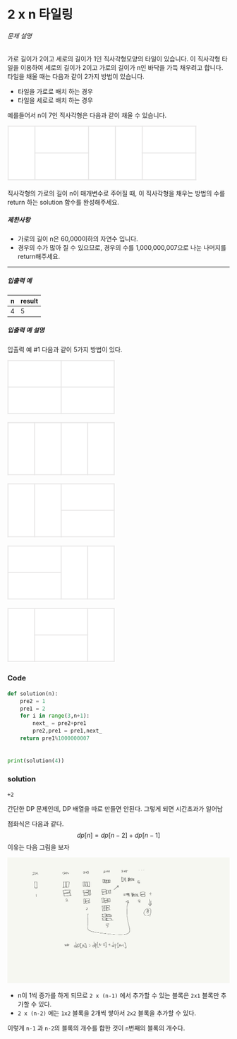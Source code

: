 # 2 x n 타일링

###### 문제 설명

가로 길이가 2이고 세로의 길이가 1인 직사각형모양의 타일이 있습니다. 이 직사각형 타일을 이용하여 세로의 길이가 2이고 가로의 길이가 n인 바닥을 가득 채우려고 합니다. 타일을 채울 때는 다음과 같이 2가지 방법이 있습니다.

- 타일을 가로로 배치 하는 경우
- 타일을 세로로 배치 하는 경우

예를들어서 n이 7인 직사각형은 다음과 같이 채울 수 있습니다.

![Imgur](figure/README/29ANX0f.png)

직사각형의 가로의 길이 n이 매개변수로 주어질 때, 이 직사각형을 채우는 방법의 수를 return 하는 solution 함수를 완성해주세요.

##### 제한사항

- 가로의 길이 n은 60,000이하의 자연수 입니다.
- 경우의 수가 많아 질 수 있으므로, 경우의 수를 1,000,000,007으로 나눈 나머지를 return해주세요.

------

##### 입출력 예

| n    | result |
| ---- | ------ |
| 4    | 5      |

##### 입출력 예 설명

입출력 예 #1
다음과 같이 5가지 방법이 있다.

![Imgur](figure/README/keiKrD3.png)

![Imgur](figure/README/O9GdTE0.png)

![Imgur](figure/README/IZBmc6M.png)

![Imgur](figure/README/29LWVzK.png)

![Imgur](figure/README/z64JbNf.png)

### Code

```python
def solution(n):
    pre2 = 1
    pre1 = 2
    for i in range(3,n+1):
        next_ = pre2+pre1
        pre2,pre1 = pre1,next_
    return pre1%1000000007
    

print(solution(4))
```



### solution

`+2`

간단한 DP 문제인데, DP 배열을 따로 만들면 안된다. 그렇게 되면 시간초과가 일어남

점화식은 다음과 같다.
$$
dp[n] = dp[n-2]+dp[n-1]
$$
이유는 다음 그림을 보자

![image-20210318172046062](figure/README/image-20210318172046062.png)

* n이 1씩 증가를 하게 되므로 `2 x (n-1)` 에서 추가할 수 있는 블록은 `2x1` 블록만 추가할 수 있다.
* `2 x (n-2)` 에는 `1x2` 블록을 2개씩 쌓아서 `2x2` 블록을 추가할 수 있다.

이렇게 `n-1` 과 `n-2`의 블록의 개수를 합한 것이 `n`번째의 블록의 개수다.